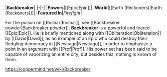 |**Backbreaker**|
|-|-|
|**Powers**|[[Epic\|Epic]]|
|**World**|[[Earth (Reckoners)\|Earth (Reckoners)]]|
|**Featured In**|*Firefight*|

For the poison on [[Roshar\|Roshar]], see [[Backbreaker powder\|Backbreaker powder]].
**Backbreaker** is a powerful and feared [[Epic\|Epic]].
He is briefly mentioned along with [[Obliteration\|Obliteration]] by [[David\|David]], as an example of an Epic who could destroy their fledgling democracy in [[Newcago\|Newcago]], in order to emphasize a point in an argument with [[Prof\|Prof]].
His power set has been said to be capable of vaporizing an entire city, but besides this, nothing is known of them.



https://coppermind.net/wiki/Backbreaker